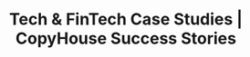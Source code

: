 ---
layout: case-studies

title: "Tech & FinTech Case Studies | CopyHouse Success Stories"
description: "Discover how CopyHouse has driven growth for leading technology and FinTech brands. Explore our case studies to see the real-world impact of our expert content marketing strategies."
image: /assets/uploads/hero-case-studies.webp

pannel_banner:
  h1: "Results That Speak for <strong>Themselves</strong>."
  p: "We partner with ambitious brands to deliver content that doesn't just engage—it converts. Dive into our case studies to see how we've helped leading technology and FinTech companies achieve their goals through strategic, data-driven content marketing."
---